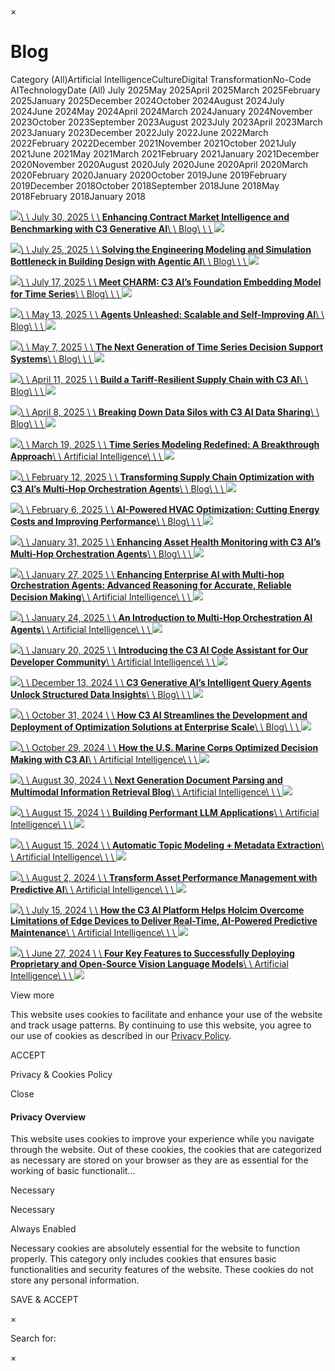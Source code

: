 ×

# Blog

Category (All)Artificial IntelligenceCultureDigital TransformationNo-Code AITechnologyDate (All) July 2025May 2025April 2025March 2025February 2025January 2025December 2024October 2024August 2024July 2024June 2024May 2024April 2024March 2024January 2024November 2023October 2023September 2023August 2023July 2023April 2023March 2023January 2023December 2022July 2022June 2022March 2022February 2022December 2021November 2021October 2021July 2021June 2021May 2021March 2021February 2021January 2021December 2020November 2020August 2020July 2020June 2020April 2020March 2020February 2020January 2020October 2019June 2019February 2019December 2018October 2018September 2018June 2018May 2018February 2018January 2018

[![](https://c3.ai/wp-content/uploads/2025/07/Featured-Image-1-850x480-2.png)\\
\\
July 30, 2025 \\
\\
**Enhancing Contract Market Intelligence and Benchmarking with C3 Generative AI**\\
\\
Blog\\
\\
\\
![](https://c3.ai/wp-content/themes/c3-ai-theme/assets/images/arrow-right.svg)](https://c3.ai/blog/enhancing-contract-market-intelligence-and-benchmarking-with-c3-generative-ai/)

[![](https://c3.ai/wp-content/uploads/2025/07/Featured-Image-850x480-1.jpg)\\
\\
July 25, 2025 \\
\\
**Solving the Engineering Modeling and Simulation Bottleneck in Building Design with Agentic AI**\\
\\
Blog\\
\\
\\
![](https://c3.ai/wp-content/themes/c3-ai-theme/assets/images/arrow-right.svg)](https://c3.ai/blog/solving-the-engineering-modeling-and-simulation-bottleneck-in-building-design-with-agentic-ai/)

[![](https://c3.ai/wp-content/uploads/2025/07/Featured-Image-1-850x480-1.png)\\
\\
July 17, 2025 \\
\\
**Meet CHARM: C3 AI’s Foundation Embedding Model for Time Series**\\
\\
Blog\\
\\
\\
![](https://c3.ai/wp-content/themes/c3-ai-theme/assets/images/arrow-right.svg)](https://c3.ai/blog/meet-charm-c3-ais-foundation-embedding-model-for-time-series/)

[![](https://c3.ai/wp-content/uploads/2025/05/Agent_unleashed_Featured-Image-850x480-1.jpg)\\
\\
May 13, 2025 \\
\\
**Agents Unleashed: Scalable and Self-Improving AI**\\
\\
Blog\\
\\
\\
![](https://c3.ai/wp-content/themes/c3-ai-theme/assets/images/arrow-right.svg)](https://c3.ai/blog/agents-unleashed-scalable-and-self-improving-ai/)

[![](https://c3.ai/wp-content/uploads/2025/04/time_series_featured-image-850x480-1.jpg)\\
\\
May 7, 2025 \\
\\
**The Next Generation of Time Series Decision Support Systems**\\
\\
Blog\\
\\
\\
![](https://c3.ai/wp-content/themes/c3-ai-theme/assets/images/arrow-right.svg)](https://c3.ai/blog/the-next-generation-of-time-series-decision-support-systems/)

[![](https://c3.ai/wp-content/uploads/2025/04/Tariff-Resilient-Supply-Chain-Featured-Image.jpg)\\
\\
April 11, 2025 \\
\\
**Build a Tariff-Resilient Supply Chain with C3 AI**\\
\\
Blog\\
\\
\\
![](https://c3.ai/wp-content/themes/c3-ai-theme/assets/images/arrow-right.svg)](https://c3.ai/blog/build-a-tariff-resilient-supply-chain-with-c3-ai/)

[![](https://c3.ai/wp-content/uploads/2025/04/C3-AI-Data-Sharing-Featured-Image-850x480-1.png)\\
\\
April 8, 2025 \\
\\
**Breaking Down Data Silos with C3 AI Data Sharing**\\
\\
Blog\\
\\
\\
![](https://c3.ai/wp-content/themes/c3-ai-theme/assets/images/arrow-right.svg)](https://c3.ai/blog/breaking-down-data-silos-with-c3-ai-data-sharing/)

[![](https://c3.ai/wp-content/uploads/2025/03/Featured-Image-850x480-1.jpg)\\
\\
March 19, 2025 \\
\\
**Time Series Modeling Redefined:   A Breakthrough Approach**\\
\\
Artificial Intelligence\\
\\
\\
![](https://c3.ai/wp-content/themes/c3-ai-theme/assets/images/arrow-right.svg)](https://c3.ai/blog/time-series-modeling-redefined-a-breakthrough-approach/)

[![](https://c3.ai/wp-content/uploads/2025/02/Featured-Image-4-850x480-1.png)\\
\\
February 12, 2025 \\
\\
**Transforming Supply Chain Optimization with C3 AI’s Multi-Hop Orchestration Agents**\\
\\
Blog\\
\\
\\
![](https://c3.ai/wp-content/themes/c3-ai-theme/assets/images/arrow-right.svg)](https://c3.ai/blog/transforming-supply-chain-optimization-with-c3-ais-multi-hop-orchestration-agents-part-4/)

[![](https://c3.ai/wp-content/uploads/2025/02/Featured-Image-1-850x480-1.png)\\
\\
February 6, 2025 \\
\\
**AI-Powered HVAC Optimization: Cutting Energy Costs and Improving Performance**\\
\\
Blog\\
\\
\\
![](https://c3.ai/wp-content/themes/c3-ai-theme/assets/images/arrow-right.svg)](https://c3.ai/blog/ai-powered-hvac-optimization-cutting-energy-costs-and-improving-performance/)

[![](https://c3.ai/wp-content/uploads/2025/01/Featured-Image-3-850x480-1.png)\\
\\
January 31, 2025 \\
\\
**Enhancing Asset Health Monitoring with C3 AI’s Multi-Hop Orchestration Agents**\\
\\
Blog\\
\\
\\
![](https://c3.ai/wp-content/themes/c3-ai-theme/assets/images/arrow-right.svg)](https://c3.ai/blog/enhancing-asset-health-monitoring-with-c3-ais-multi-hop-orchestration-agents-part-3/)

[![](https://c3.ai/wp-content/uploads/2025/01/Featured-Image-2-850x480-1.png)\\
\\
January 27, 2025 \\
\\
**Enhancing Enterprise AI with Multi-hop Orchestration Agents: Advanced Reasoning for Accurate, Reliable Decision Making**\\
\\
Artificial Intelligence\\
\\
\\
![](https://c3.ai/wp-content/themes/c3-ai-theme/assets/images/arrow-right.svg)](https://c3.ai/blog/enhancing-enterprise-ai-with-multi-hop-orchestration-agents-advanced-reasoning-for-accurate-reliable-decision-making-part-2/)

[![](https://c3.ai/wp-content/uploads/2025/01/blog-featured-multi-hop.png)\\
\\
January 24, 2025 \\
\\
**An Introduction to Multi-Hop Orchestration AI Agents**\\
\\
Artificial Intelligence\\
\\
\\
![](https://c3.ai/wp-content/themes/c3-ai-theme/assets/images/arrow-right.svg)](https://c3.ai/blog/an-introduction-to-multi-hop-orchestration-ai-agents-part-1/)

[![](https://c3.ai/wp-content/uploads/2025/01/Code-Assist-Featured-Image-850x480-1.jpg)\\
\\
January 20, 2025 \\
\\
**Introducing the C3 AI Code Assistant for Our Developer Community**\\
\\
Artificial Intelligence\\
\\
\\
![](https://c3.ai/wp-content/themes/c3-ai-theme/assets/images/arrow-right.svg)](https://c3.ai/blog/introducing-the-c3-ai-code-assistant-for-our-developer-community/)

[![](https://c3.ai/wp-content/uploads/2024/12/Featured-Image-850x480-2.png)\\
\\
December 13, 2024 \\
\\
**C3 Generative AI’s Intelligent Query Agents Unlock Structured Data Insights**\\
\\
Blog\\
\\
\\
![](https://c3.ai/wp-content/themes/c3-ai-theme/assets/images/arrow-right.svg)](https://c3.ai/blog/c3-generative-ais-intelligent-query-agents-unlock-structured-data-insights/)

[![](https://c3.ai/wp-content/uploads/2024/10/DS-Optimization-Featured-Image-850x480-1.jpeg)\\
\\
October 31, 2024 \\
\\
**How C3 AI Streamlines the Development and Deployment of Optimization Solutions at Enterprise Scale**\\
\\
Blog\\
\\
\\
![](https://c3.ai/wp-content/themes/c3-ai-theme/assets/images/arrow-right.svg)](https://c3.ai/blog/how-c3-ai-streamlines-the-development-and-deployment-of-optimization-solutions-at-enterprise-scale/)

[![](https://c3.ai/wp-content/uploads/2024/10/USMC-Featured-Image-850x480-1.jpg)\\
\\
October 29, 2024 \\
\\
**How the U.S. Marine Corps Optimized Decision Making with C3 AI**\\
\\
Artificial Intelligence\\
\\
\\
![](https://c3.ai/wp-content/themes/c3-ai-theme/assets/images/arrow-right.svg)](https://c3.ai/blog/how-the-us-marine-corps-optimized-decision-making-with-c3-ai/)

[![](https://c3.ai/wp-content/uploads/2024/08/NextGenerationDocumentParsing-850x480-1.jpg)\\
\\
August 30, 2024 \\
\\
**Next Generation Document Parsing and Multimodal Information Retrieval Blog**\\
\\
Artificial Intelligence\\
\\
\\
![](https://c3.ai/wp-content/themes/c3-ai-theme/assets/images/arrow-right.svg)](https://c3.ai/blog/next-generation-document-parsing-and-multimodal-information-retrieval-blog/)

[![](https://c3.ai/wp-content/uploads/2024/08/BuildingPerformantLLM-850x480-.jpg)\\
\\
August 15, 2024 \\
\\
**Building Performant LLM Applications**\\
\\
Artificial Intelligence\\
\\
\\
![](https://c3.ai/wp-content/themes/c3-ai-theme/assets/images/arrow-right.svg)](https://c3.ai/blog/building-performant-llm-applications/)

[![](https://c3.ai/wp-content/uploads/2024/08/AutomaticTopicModeling-850x480-1.jpg)\\
\\
August 15, 2024 \\
\\
**Automatic Topic Modeling + Metadata Extraction**\\
\\
Artificial Intelligence\\
\\
\\
![](https://c3.ai/wp-content/themes/c3-ai-theme/assets/images/arrow-right.svg)](https://c3.ai/blog/automatic-topic-modeling-metadata-extraction/)

[![](https://c3.ai/wp-content/uploads/2024/07/C3-AI-or-Asset-Performance-Management_LINK_850x480.jpg)\\
\\
August 2, 2024 \\
\\
**Transform Asset Performance Management with Predictive AI**\\
\\
Artificial Intelligence\\
\\
\\
![](https://c3.ai/wp-content/themes/c3-ai-theme/assets/images/arrow-right.svg)](https://c3.ai/blog/transform-asset-performance-management-with-predictive-ai/)

[![](https://c3.ai/wp-content/uploads/2024/07/Holcim-Blog-Featured-Image-850x480-1.jpg)\\
\\
July 15, 2024 \\
\\
**How the C3 AI Platform Helps Holcim Overcome Limitations of Edge Devices to Deliver Real-Time, AI-Powered Predictive Maintenance**\\
\\
Artificial Intelligence\\
\\
\\
![](https://c3.ai/wp-content/themes/c3-ai-theme/assets/images/arrow-right.svg)](https://c3.ai/blog/how-the-c3-ai-platform-helps-holcim-overcome-limitations-of-edge-devices-to-deliver-real-time-ai-powered-predictive-maintenance/)

[![](https://c3.ai/wp-content/uploads/2024/06/Deploying_Vision_Language_Models_850x480.jpg)\\
\\
June 27, 2024 \\
\\
**Four Key Features to Successfully Deploying Proprietary and Open-Source Vision Language Models**\\
\\
Artificial Intelligence\\
\\
\\
![](https://c3.ai/wp-content/themes/c3-ai-theme/assets/images/arrow-right.svg)](https://c3.ai/blog/four-key-features-to-successfully-deploying-proprietary-and-open-source-vision-language-models/)

View more

This website uses cookies to facilitate and enhance your use of the website and track usage patterns. By continuing to use this website, you agree to our use of cookies as described in our [Privacy Policy](https://c3.ai/legal/privacy-policy/).

ACCEPT

Privacy & Cookies Policy

Close

#### Privacy Overview

This website uses cookies to improve your experience while you navigate through the website. Out of these cookies, the cookies that are categorized as necessary are stored on your browser as they are as essential for the working of basic functionalit...

Necessary

Necessary

Always Enabled

Necessary cookies are absolutely essential for the website to function properly. This category only includes cookies that ensures basic functionalities and security features of the website. These cookies do not store any personal information.

SAVE & ACCEPT

×

Search for:

×